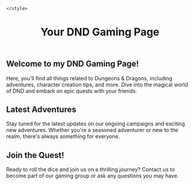 
    </style>
</head>
<body>
    <header>
        <h1>Your DND Gaming Page</h1>
    </header>
    <div class="container">
        <h2>Welcome to my DND Gaming Page!</h2>
        <p>
            Here, you'll find all things related to Dungeons & Dragons, including adventures, character creation tips, and more. Dive into the magical world of DND and embark on epic quests with your friends.
        </p>
        <h2>Latest Adventures</h2>
        <p>
            Stay tuned for the latest updates on our ongoing campaigns and exciting new adventures. Whether you're a seasoned adventurer or new to the realm, there's always something for everyone.
        </p>
        <h2>Join the Quest!</h2>
        <p>
            Ready to roll the dice and join us on a thrilling journey? Contact us to become part of our gaming group or ask any questions you may have.
        </p>
    </div>
</body>
</html>
